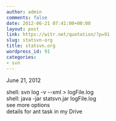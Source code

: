 ```yaml
---
author: admin
comments: false
date: 2012-06-21 07:41:00+00:00
layout: post
link: https://witr.net/quotation/?p=91
slug: statsvn-org
title: statsvn.org
wordpress_id: 91
categories:
- svn
---
```


June 21, 2012  
  
  
shell: svn log -v --xml > logFile.log  
shell: java -jar statsvn.jar logFile.log  
see more options  
details for ant task in my Drive
